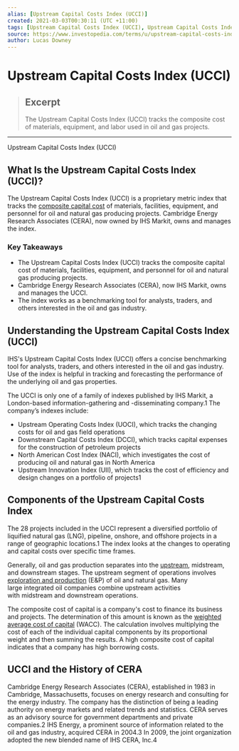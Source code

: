 ```yaml
---
alias: [Upstream Capital Costs Index (UCCI)]
created: 2021-03-03T00:30:11 (UTC +11:00)
tags: [Upstream Capital Costs Index (UCCI), Upstream Capital Costs Index (UCCI)]
source: https://www.investopedia.com/terms/u/upstream-capital-costs-index.asp
author: Lucas Downey
---
```


# Upstream Capital Costs Index (UCCI)

> ## Excerpt
> The Upstream Capital Costs Index (UCCI) tracks the composite cost of materials, equipment, and labor used in oil and gas projects.

---

Upstream Capital Costs Index (UCCI)
## What Is the Upstream Capital Costs Index (UCCI)?

The Upstream Capital Costs Index (UCCI) is a proprietary metric index that tracks the [composite capital cost](https://www.investopedia.com/terms/c/composite-cost-of-capital.asp) of materials, facilities, equipment, and personnel for oil and natural gas producing projects. Cambridge Energy Research Associates (CERA), now owned by IHS Markit, owns and manages the index.

### Key Takeaways

-   The Upstream Capital Costs Index (UCCI) tracks the composite capital cost of materials, facilities, equipment, and personnel for oil and natural gas producing projects.
-   Cambridge Energy Research Associates (CERA), now IHS Markit, owns and manages the UCCI.
-   The index works as a benchmarking tool for analysts, traders, and others interested in the oil and gas industry.

## Understanding the Upstream Capital Costs Index (UCCI)

IHS's Upstream Capital Costs Index (UCCI) offers a concise benchmarking tool for analysts, traders, and others interested in the oil and gas industry. Use of the index is helpful in tracking and forecasting the performance of the underlying oil and gas properties. 

The UCCI is only one of a family of indexes published by IHS Markit, a London-based information-gathering and -disseminating company.1 The company’s indexes include: 

-   Upstream Operating Costs Index (UOCI), which tracks the changing costs for oil and gas field operations
-   Downstream Capital Costs Index (DCCI), which tracks capital expenses for the construction of petroleum projects
-   North American Cost Index (NACI), which investigates the cost of producing oil and natural gas in North America
-   Upstream Innovation Index (UII), which tracks the cost of efficiency and design changes on a portfolio of projects1

## Components of the Upstream Capital Costs Index

The 28 projects included in the UCCI represent a diversified portfolio of liquified natural gas (LNG), pipeline, onshore, and offshore projects in a range of geographic locations.1 The index looks at the changes to operating and capital costs over specific time frames.

Generally, oil and gas production separates into the [upstream](https://www.investopedia.com/terms/u/upstream.asp), midstream, and downstream stages. The upstream segment of operations involves [exploration and production](https://www.investopedia.com/terms/e/exploration-production-company.asp) (E&P) of oil and natural gas. Many large integrated oil companies combine upstream activities with midstream and downstream operations.

The composite cost of capital is a company's cost to finance its business and projects. The determination of this amount is known as the [weighted average cost of capital](https://www.investopedia.com/terms/w/wacc.asp) (WACC). The calculation involves multiplying the cost of each of the individual capital components by its proportional weight and then summing the results. A high composite cost of capital indicates that a company has high borrowing costs.

## UCCI and the History of CERA

Cambridge Energy Research Associates (CERA), established in 1983 in Cambridge, Massachusetts, focuses on energy research and consulting for the energy industry. The company has the distinction of being a leading authority on energy markets and related trends and statistics. CERA serves as an advisory source for government departments and private companies.2 IHS Energy, a prominent source of information related to the oil and gas industry, acquired CERA in 2004.3 In 2009, the joint organization adopted the new blended name of IHS CERA, Inc.4
